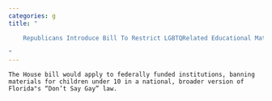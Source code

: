 ```yaml
---
categories: g
title: "

    Republicans Introduce Bill To Restrict LGBTQRelated Educational Materials and Programs

"
---
```



    The House bill would apply to federally funded institutions, banning materials for children under 10 in a national, broader version of Florida"s “Don’t Say Gay” law.

